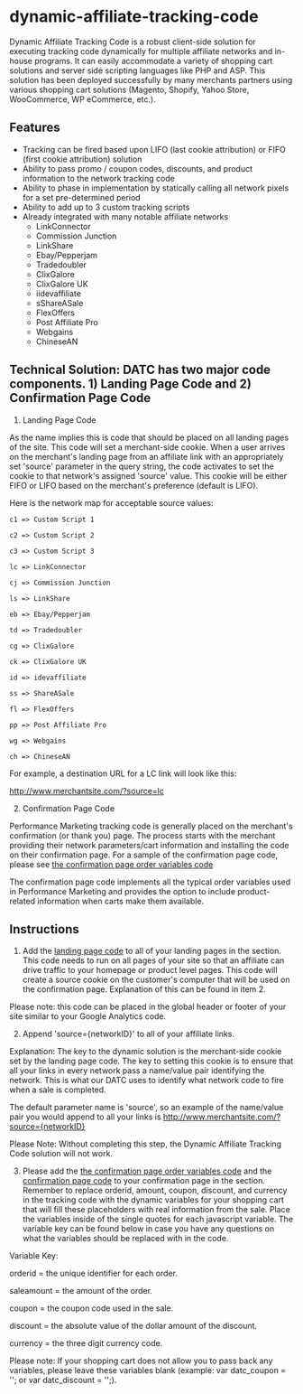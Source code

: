 # dynamic-affiliate-tracking-code
Dynamic Affiliate Tracking Code is a robust client-side solution for executing tracking code dynamically for multiple affiliate networks and in-house programs. It can easily accommodate a variety of shopping cart solutions and server side scripting languages like PHP and ASP. This solution has been deployed successfully by many merchants partners using various shopping cart solutions (Magento, Shopify, Yahoo Store, WooCommerce, WP eCommerce, etc.).

## Features

- Tracking can be fired based upon LIFO (last cookie attribution) or FIFO (first cookie attribution) solution
- Ability to pass promo / coupon codes, discounts, and product information to the network tracking code
- Ability to phase in implementation by statically calling all network pixels for a set pre-determined period
- Ability to add up to 3 custom tracking scripts
- Already integrated with many notable affiliate networks
  - LinkConnector
  - Commission Junction
  - LinkShare
  - Ebay/Pepperjam
  - Tradedoubler
  - ClixGalore
  - ClixGalore UK
  - iidevaffiliate
  - sShareASale
  - FlexOffers
  - Post Affiliate Pro
  - Webgains
  - ChineseAN

## Technical Solution: DATC has two major code components. 1) Landing Page Code and 2) Confirmation Page Code

1. Landing Page Code

As the name implies this is code that should be placed on all landing pages of the site. This code will set a merchant-side cookie. When a user arrives on the merchant's landing page from an affiliate link with an appropriately set 'source' parameter in the query string, the code activates to set the cookie to that network's assigned 'source' value. This cookie will be either FIFO or LIFO based on the merchant's preference (default is LIFO).

Here is the network map for acceptable source values:

`c1 => Custom Script 1`

`c2 => Custom Script 2`

`c3 => Custom Script 3`

`lc => LinkConnector`

`cj => Commission Junction`

`ls => LinkShare`

`eb => Ebay/Pepperjam`

`td => Tradedoubler`

`cg => ClixGalore`

`ck => ClixGalore UK`

`id => idevaffiliate`

`ss => ShareASale`

`fl => FlexOffers`

`pp => Post Affiliate Pro`

`wg => Webgains`

`ch => ChineseAN`

For example, a destination URL for a LC link will look like this:

http://www.merchantsite.com/?source=lc

2. Confirmation Page Code

Performance Marketing tracking code is generally placed on the merchant's confirmation (or thank you) page. The process starts with the merchant providing their network parameters/cart information and installing the code on their confirmation page. For a sample of the confirmation page code, please see [the confirmation page order variables code](https://github.com/astgelais/dynamic-affiliate-tracking-code/blob/master/confirmation-page-order-variables.js)

The confirmation page code implements all the typical order variables used in Performance Marketing and provides the option to include product-related information when carts make them available.

## Instructions

1. Add the [landing page code](https://github.com/astgelais/dynamic-affiliate-tracking-code/blob/master/landing-page-code.js) to all of your landing pages in the <body> section. This code needs to run on all pages of your site so that an affiliate can drive traffic to your homepage or product level pages. This code will create a source cookie on the customer's computer that will be used on the confirmation page. Explanation of this can be found in item 2.

Please note: this code can be placed in the global header or footer of your site similar to your Google Analytics code.

2. Append 'source={networkID}' to all of your affiliate links.

Explanation: The key to the dynamic solution is the merchant-side cookie set by the landing page code.  The key to setting this cookie is to ensure that all your links in every network pass a name/value pair identifying the network.  This is what our DATC uses to identify what network code to fire when a sale is completed.

The default parameter name is 'source', so an example of the name/value pair you would append to all your links is http://www.merchantsite.com/?source={networkID}

Please Note: Without completing this step, the Dynamic Affiliate Tracking Code solution will not work.

3. Please add the [the confirmation page order variables code](https://github.com/astgelais/dynamic-affiliate-tracking-code/blob/master/confirmation-page-order-variables.js) and the [confirmation page code](https://github.com/astgelais/dynamic-affiliate-tracking-code/blob/master/confirmation-page-code.js) to your confirmation page in the <body> section. Remember to replace orderid, amount, coupon, discount, and currency in the tracking code with the dynamic variables for your shopping cart that will fill these placeholders with real information from the sale. Place the variables inside of the single quotes for each javascript variable. The variable key can be found below in case you have any questions on what the variables should be replaced with in the code.

Variable Key:

orderid = the unique identifier for each order.

saleamount = the amount of the order.

coupon = the coupon code used in the sale.

discount = the absolute value of the dollar amount of the discount.

currency = the three digit currency code.

Please note: If your shopping cart does not allow you to pass back any variables, please leave these variables blank (example: var datc_coupon = ''; or var datc_discount = '';).

